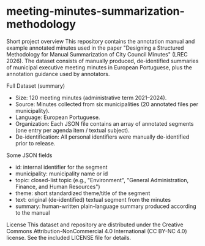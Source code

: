 # meeting-minutes-summarization-methodology

Short project overview
This repository contains the annotation manual and example annotated minutes used in the paper "Designing a Structured Methodology for Manual Summarization of City Council Minutes" (LREC 2026). The dataset consists of manually produced, de-identified summaries of municipal executive meeting minutes in European Portuguese, plus the annotation guidance used by annotators.

Full Dataset (summary)
- Size: 120 meeting minutes (administrative term 2021–2024).
- Source: Minutes collected from six municipalities (20 annotated files per municipality).
- Language: European Portuguese.
- Organization:  Each JSON file contains an array of annotated segments (one entry per agenda item / textual subject).
- De-identification: All personal identifiers were manually de-identified prior to release.

Some JSON fields 
- id: internal identifier for the segment
- municipality: municipality name or id
- topic: closed-list topic (e.g., "Environment", "General Administration, Finance, and Human Resources")
- theme: short standardized theme/title of the segment
- text: original (de-identified) textual segment from the minutes
- summary: human-written plain-language summary produced according to the manual

License
This dataset and repository are distributed under the Creative Commons Attribution-NonCommercial 4.0 International (CC BY-NC 4.0) license. See the included LICENSE file for details.
